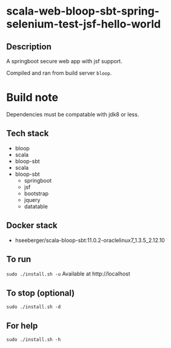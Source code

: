 # scala-web-bloop-sbt-spring-selenium-test-jsf-hello-world

## Description
A springboot secure web app with jsf support.

Compiled and ran from build server `bloop`.

# Build note
Dependencies must be compatable with jdk8 or less.

## Tech stack
- bloop
- scala
- bloop-sbt
- scala
- bloop-sbt
  - springboot
  - jsf
  - bootstrap
  - jquery
  - datatable

## Docker stack
- hseeberger/scala-bloop-sbt:11.0.2-oraclelinux7_1.3.5_2.12.10

## To run
`sudo ./install.sh -u`
Available at http://localhost

## To stop (optional)
`sudo ./install.sh -d`

## For help
`sudo ./install.sh -h`
